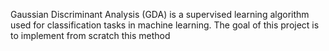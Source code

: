 Gaussian Discriminant Analysis (GDA) is a supervised learning algorithm used for classification tasks in machine learning. The goal of this project is to implement from scratch this method 
